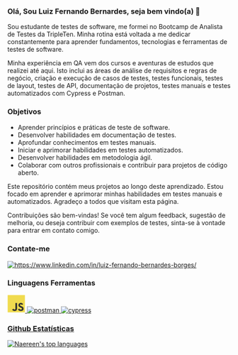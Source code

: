 
<h3 align="left">Olá, Sou Luiz Fernando Bernardes, seja bem vindo(a) 👋</h3>
<p align="left">
Sou estudante de testes de software, me formei no Bootcamp de Analista de Testes da TripleTen. Minha rotina está voltada a me dedicar constantemente para aprender fundamentos, tecnologias e ferramentas de testes de software. 

Minha experiência em QA vem dos cursos e aventuras de estudos que realizei até aqui. Isto inclui as áreas de análise de requisitos e regras de negócio, criação e execução de casos de testes, testes funcionais, testes de layout, testes de API, documentação de projetos, testes manuais e testes automatizados com Cypress e Postman.  

<h3>Objetivos</h3>

- Aprender princípios e práticas de teste de software.
- Desenvolver habilidades em documentação de testes.
- Aprofundar conhecimentos em testes manuais.
- Iniciar e aprimorar habilidades em testes automatizados.
- Desenvolver habilidades em metodologia ágil.
- Colaborar com outros profissionais e contribuir para projetos de código aberto.


Este repositório contém meus projetos ao longo deste aprendizado. Estou focado em aprender e aprimorar minhas habilidades em testes manuais e automatizados. Agradeço a todos que visitam esta página. 

Contribuições são bem-vindas! Se você tem algum feedback, sugestão de melhoria, ou deseja contribuir com exemplos de testes, sinta-se à vontade para entrar em contato comigo. 

<h3 align="left">Contate-me</h3>
<p align="left">
<a href="https://linkedin.com/in/www.linkedin.com/in/luiz-fernando-bernardes-borges" target="blank"><img align="center" src="https://raw.githubusercontent.com/rahuldkjain/github-profile-readme-generator/master/src/images/icons/Social/linked-in-alt.svg" alt="https://www.linkedin.com/in/luiz-fernando-bernardes-borges/" height="30" width="40" /></a>
</p>

<h3 align="left"> Linguagens Ferramentas</h3>
</a><a href="https://developer.mozilla.org/en-US/docs/Web/JavaScript" target="_blank" rel="noreferrer"> <img src="https://raw.githubusercontent.com/devicons/devicon/master/icons/javascript/javascript-original.svg" alt="javascript" width="40" height="40"/> </a> <a href="https://postman.com" target="_blank" rel="noreferrer"> <img src="https://www.vectorlogo.zone/logos/getpostman/getpostman-icon.svg" alt="postman" width="40" height="40"/><a href="https://www.cypress.io" target="_blank" rel="noreferrer"> <img src="https://raw.githubusercontent.com/simple-icons/simple-icons/6e46ec1fc23b60c8fd0d2f2ff46db82e16dbd75f/icons/cypress.svg" alt="cypress" width="40" height="40"/>

<h3 align="left">Github Estatísticas</h3>

[![Naereen's top languages](https://github-readme-stats.vercel.app/api/top-langs/?username=LFernandoBernardes&theme=shadow_green)](https://github.com/anuraghazra/github-readme-stats)
